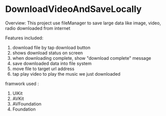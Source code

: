 # DownloadVideoAndSaveLocally

Overview: 
This project use fileManager to save large data like image, video, radio downloaded from internet

Features included:
1. download file by tap download button
2. shows download status on screen
3. when downloading complete, show "download complete" message
4. save downloaded data into file system
5. move file to target url address
6. tap play video to play the music we just downloaded

framwork used :
1. UIKit
2. AVKit
3. AVFoundation
4. Foundation
